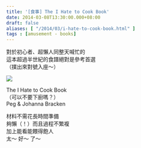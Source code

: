 ```yaml
---
title: '[食事] The I Hate to Cook Book'
date: 2014-03-08T13:30:00.000+08:00
draft: false
aliases: [ "/2014/03/i-hate-to-cook-book.html" ]
tags : [amusement - books]
---
```


對於初心者、超懶人同整天喊忙的  
這本超過半世紀的食譜絕對是參考首選  
（撲出來對號入座～）  

![](/images/hatecookbook.jpg)
  
The I Hate to Cook Book  
（可以不要下廚嗎？）  
Peg & Johanna Bracken  

材料不需花長時間準備  
夠懶（！）而且過程不繁複  
加上能看能餵得飽人  
太～ 好～ 了～

